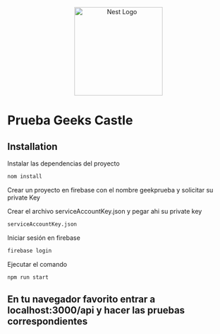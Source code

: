 <p align="center">
  <a href="http://nestjs.com/" target="blank"><img src="https://nestjs.com/img/logo-small.svg" width="200" alt="Nest Logo" /></a>
</p>

# Prueba Geeks Castle


## Installation

Instalar las dependencias del proyecto

```bash
nom install
```
Crear un proyecto en firebase con el nombre geekprueba y solicitar su private Key 

Crear el archivo serviceAccountKey.json y pegar ahi su private key
```bash
serviceAccountKey.json
```
Iniciar sesión en firebase

```bash
firebase login
```


Ejecutar el comando 

```bash
npm run start
```
## En tu navegador favorito entrar a localhost:3000/api y hacer las pruebas correspondientes
